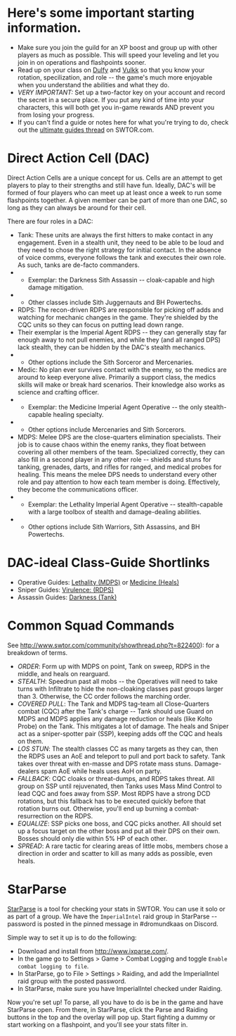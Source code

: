 # Here's some important starting information.
* Make sure you join the guild for an XP boost and group up with other players as much as possible. This will speed your leveling and let you join in on operations and flashpoints sooner.
* Read up on your class on [Dulfy](http://dulfy.net/) and [Vulkk](http://vulkk.com/) so that you know your rotation, specilization, and role -- the game's much more enjoyable when you understand the abilities and what they do.
* _VERY IMPORTANT:_ Set up a two-factor key on your account and record the secret in a secure place. If you put any kind of time into your characters, this will both get you in-game rewards AND prevent you from losing your progress.
* If you can't find a guide or notes here for what you're trying to do, check out the [ultimate guides thread](https://www.swtor.com/community/showthread.php?t=974581) on SWTOR.com.

# Direct Action Cell (DAC)
Direct Action Cells are a unique concept for us. Cells are an attempt to get players to play to their strengths and still have fun. Ideally, DAC's will be formed of four players who can meet up at least once a week to run some flashpoints together. A given member can be part of more than one DAC, so long as they can always be around for their cell.

There are four roles in a DAC:
* Tank: These units are always the first hitters to make contact in any engagement. Even in a stealth unit, they need to be able to be loud and they need to chose the right strategy for initial contact. In the absence of voice comms, everyone follows the tank and executes their own role. As such, tanks are de-facto commanders.
* * Exemplar: the Darkness Sith Assassin -- cloak-capable and high damage mitigation.
* * Other classes include Sith Juggernauts and BH Powertechs.
* RDPS: The recon-driven RDPS are responsible for picking off adds and watching for mechanic changes in the game. They're shielded by the CQC units so they can focus on putting lead down range.
* Their exemplar is the Imperial Agent RDPS -- they can generally stay far enough away to not pull enemies, and while they (and all ranged DPS) lack stealth, they can be hidden by the DAC's stealth mechanics.
* * Other options include the Sith Sorceror and Mercenaries.
* Medic: No plan ever survives contact with the enemy, so the medics are around to keep everyone alive. Primarily a support class, the medics skills will make or break hard scenarios. Their knowledge also works as science and crafting officer.
* * Exemplar: the Medicine Imperial Agent Operative -- the only stealth-capable healing specialty.
* * Other options include Mercenaries and Sith Sorcerors.
* MDPS: Melee DPS are the close-quarters elimination specialists. Their job is to cause chaos within the enemy ranks, they float between covering all other members of the team. Specialized correctly, they can also fill in a second player in any other role -- shields and stuns for tanking, grenades, darts, and rifles for ranged, and medical probes for healing. This means the melee DPS needs to understand every other role and pay attention to how each team member is doing. Effectively, they become the communications officer.
* * Exemplar: the Lethality Imperial Agent Operative -- stealth-capable with a large toolbox of stealth and damage-dealing abilities.
* * Other options include Sith Warriors, Sith Assassins, and BH Powertechs.

# DAC-ideal Class-Guide Shortlinks
* Operative Guides: [Lethality (MDPS)](https://vulkk.com/2019/12/03/swtor-6-0-lethality-operative-guide/) or [Medicine (Heals)](https://docs.google.com/document/d/1wffZ6LWBm7qSqil14vAl2VO8AuurbPRDigqNMrwlU8o/edit)
* Sniper Guides: [Virulence: (RDPS)](https://vulkk.com/2020/01/05/swtor-6-0-virulence-sniper-pve-guide/)
* Assassin Guides: [Darkness (Tank)](https://vulkk.com/2019/12/05/swtor-6-0-darkness-assassin-tank-pve-guide-by-ahz/)

# Common Squad Commands
See http://www.swtor.com/community/showthread.php?t=822400): for a breakdown of terms.
* _ORDER_: Form up with MDPS on point, Tank on sweep, RDPS in the middle, and heals on rearguard.
* _STEALTH_: Speedrun past all mobs -- the Operatives will need to take turns with Infiltrate to hide the non-cloaking classes past groups larger than 3. Otherwise, the CC order follows the marching order.
* _COVERED PULL_: The Tank and MDPS tag-team all Close-Quarters combat (CQC) after the Tank's charge -- Tank should use Guard on MDPS and MDPS applies any damage reduction or heals (like Kolto Probe) on the Tank. This mitigates a lot of damage. The heals and Sniper act as a sniper-spotter pair (SSP), keeping adds off the CQC and heals on them.
* _LOS STUN_: The stealth classes CC as many targets as they can, then the RDPS uses an AoE and teleport to pull and port back to safety. Tank takes over threat with en-masse and DPS rotate mass stuns. Damage-dealers spam AoE while heals uses AoH on party.
* _FALLBACK_: CQC cloaks or threat-dumps, and RDPS takes threat. All group on SSP until rejuvenated, then Tanks uses Mass Mind Control to lead CQC and foes away from SSP. Most RDPS have a strong DCD rotations, but this fallback has to be executed quickly before that rotation burns out. Otherwise, you'll end up burning a combat-resurrection on the RDPS.
* _EQUALIZE_: SSP picks one boss, and CQC picks another. All should set up a focus target on the other boss and put all their DPS on their own. Bosses should only die within 5% HP of each other.
* _SPREAD_: A rare tactic for clearing areas of little mobs, members chose a direction in order and scatter to kill as many adds as possible, even heals.

# StarParse
[StarParse](http://www.ixparse.com/) is a tool for checking your stats in SWTOR. You can use it solo or as part of a group. We have the `ImperialIntel` raid group in StarParse -- password is posted in the pinned message in #dromundkaas on Discord.

Simple way to set it up is to do the following:
* Download and install from http://www.ixparse.com/.
* In the game go to Settings > Game > Combat Logging and toggle `Enable combat logging to file`.
* In StarParse, go to File > Settings > Raiding, and add the ImperialIntel raid group with the posted password.
* In StarParse, make sure you have ImperialIntel checked under Raiding.

Now you're set up! To parse, all you have to do is be in the game and have StarParse open. From there, in StarParse, click the Parse and Raiding buttons in the top and the overlay will pop up. Start fighting a dummy or start working on a flashpoint, and you'll see your stats filter in.
